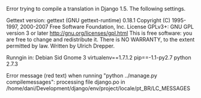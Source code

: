 Error trying to compile a translation in Django 1.5. The following settings.

Gettext version:
gettext (GNU gettext-runtime) 0.18.1
Copyright (C) 1995-1997, 2000-2007 Free Software Foundation, Inc.
License GPLv3+: GNU GPL version 3 or later <http://gnu.org/licenses/gpl.html>
This is free software: you are free to change and redistribute it.
There is NO WARRANTY, to the extent permitted by law.
Written by Ulrich Drepper.

Runngin in:
Debian Sid 
Gnome 3
virtualenv==1.7.1.2
pip==-1.1-py2.7 
python 2.7.3

Error message (red text) when running "python ../manage.py compilemessages":
processing file django.po in /home/dani/Development/django/env/project/locale/pt_BR/LC_MESSAGES
